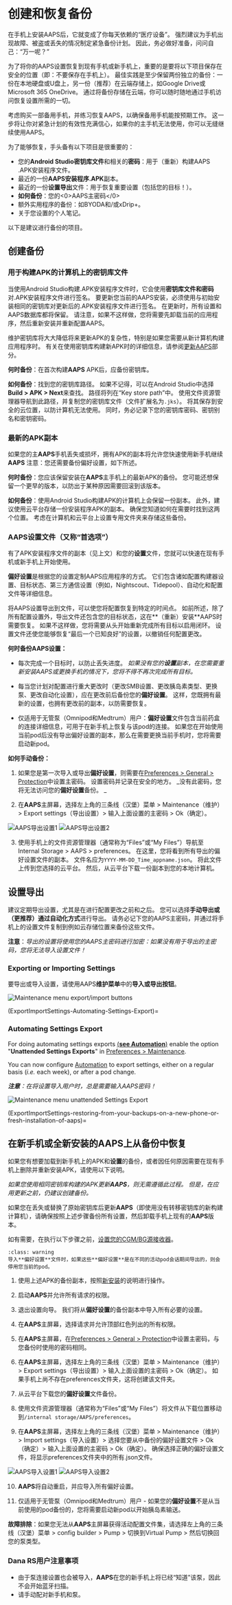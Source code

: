 # 创建和恢复备份

在手机上安装AAPS后，它就变成了你每天依赖的“医疗设备”。 强烈建议为手机出现故障、被盗或丢失的情况制定紧急备份计划。 因此，务必做好准备，问问自己：“万一呢？”

为了将你的AAPS设置恢复到现有手机或新手机上，重要的是要将以下项目保存在安全的位置（即：不要保存在手机上）。 最佳实践是至少保留两份独立的备份：一份在本地硬盘或U盘上，另一份（推荐）在云端存储上，如Google Drive或Microsoft 365 OneDrive。 通过将备份存储在云端，你可以随时随地通过手机访问恢复设置所需的一切。

考虑购买一部备用手机，并练习恢复AAPS，以确保备用手机能按预期工作。 这一步将让你对紧急计划的有效性充满信心，如果你的主手机无法使用，你可以无缝继续使用AAPS。

为了能够恢复，手头备有以下项目是很重要的：

- 您的**Android Studio密钥库文件**和相关的**密码**：用于（重新）构建AAPS .APK安装程序文件。
- 最近的一份**AAPS安装程序.APK**副本。
- 最近的一份**设置导出**文件：用于恢复重要设置（包括您的目标！）。
- **如何备份**：您的<0>AAPS主密码</0>
- 额外实用程序的备份：如BYODA和/或xDrip+。
- 关于您设置的个人笔记。

以下是建议进行备份的项目。

## 创建备份

### 用于构建APK的计算机上的密钥库文件
当使用Android Studio构建.APK安装程序文件时，它会使用**密钥库文件和密码**对.APK安装程序文件进行签名。 要更新您当前的AAPS安装，必须使用与初始安装相同的密钥库对更新后的.APK安装程序文件进行签名。 在更新时，所有设置和AAPS数据库都将保留。 请注意，如果不这样做，您将需要先卸载当前的应用程序，然后重新安装并重新配置AAPS。

维护密钥库将大大降低将来更新APK的复杂性，特别是如果您需要从新计算机构建应用程序时。 有关在使用密钥库构建新APK时的详细信息，请参阅[更新AAPS](../Maintenance/UpdateToNewVersion.md)部分。

**何时备份**：在首次构建**AAPS** APK后，应备份密钥库。

**如何备份**：找到您的密钥库路径。 如果不记得，可以在Android Studio中选择**Build > APK > Next**来查找。 路径将列在“Key store path”中。 使用文件资源管理器导航到此路径，并复制您的密钥库文件（文件扩展名为`.jks`）。 将其保存到安全的云位置，以防计算机无法使用。 同时，务必记录下您的密钥库密码、密钥别名和密钥密码。

### 最新的APK副本
如果您的主**AAPS**手机丢失或损坏，拥有APK的副本将允许您快速使用新手机继续**AAPS** 注意：您还需要备份偏好设置，如下所述。

**何时备份**：您应该保留安装在**AAPS**主手机上的最新APK的备份。 您可能还想保留一个更早的版本，以防出于某种原因需要回滚到该版本。

**如何备份**：使用Android Studio构建APK的计算机上会保留一份副本。 此外，建议使用云平台存储一份安装程序APK的副本。 确保您知道如何在需要时找到这两个位置。 考虑在计算机和云平台上设置专用文件夹来存储这些备份。

### AAPS设置文件（又称“首选项”）
有了APK安装程序文件的副本（见上文）和您的**设置**文件，您就可以快速在现有手机或新手机上开始使用。

**偏好设置**是根据您的设置定制AAPS应用程序的方式。 它们包含诸如配置构建器设置、目标状态、第三方通信设置（例如，Nightscout、Tidepool）、自动化和配置文件等详细信息。

将AAPS设置导出到文件，可以使您将配置恢复到特定的时间点。 如前所述，除了所有配置设置外，导出文件还包含您的目标状态，这在**（重新）安装**AAPS时需要恢复。 如果不这样做，您将需要从头开始重新完成所有目标以启用闭环。 设置文件还使您能够恢复“最后一个已知良好”的设置，以撤销任何配置更改。

**何时备份AAPS设置：**
* 每次完成一个目标时，以防止丢失进度。 _如果没有您的**设置**副本，在您需要重新安装AAPS或更换手机的情况下，您将不得不再次完成所有目标。_

* 每当您计划对配置进行重大更改时（更改SMB设置、更改胰岛素类型、更换泵、更改自动化设置），应在更改前后备份您的**偏好设置**。 这样，您既拥有最新的设置，也拥有更改前的副本，以防需要恢复。

* 仅适用于无管泵（Omnipod和Medtrum）用户：**偏好设置**文件包含当前药盒的连接详细信息，可用于在新手机上恢复与该pod的连接。 如果您在开始使用当前pod后没有导出偏好设置的副本，那么在需要更换当前手机时，您将需要启动新pod。

**如何手动备份：**

1. 如果您是第一次导入或导出**偏好设置**，则需要在[Preferences > General > Protection](#Preferences-master-password)中设置主密码。 设置密码并记录在安全的地方。 _没有此密码，您将无法访问您的**偏好设置**备份。 _

2. 在**AAPS**主屏幕，选择左上角的三条线（汉堡）菜单 > Maintenance（维护）> Export settings（导出设置）> 输入上面设置的主密码 > Ok（确定）。

![AAPS导出设置1](../images/Maintenance/AAPS_ExportSettings1.png) ![AAPS导出设置2](../images/Maintenance/AAPS_ExportSettings2.png)

3. 使用手机上的文件资源管理器（通常称为“Files”或“My Files”）导航至Internal Storage > AAPS > preferences。 在这里，您将看到所有导出的偏好设置文件的副本。 文件名应为`YYYY-MM-DD_Time_appname.json`。 将此文件上传到您选择的云平台。 然后，从云平台下载一份副本到您的本地计算机。

## 设置导出

建议定期导出设置，尤其是在进行配置更改之前和之后。 您可以选择**手动导出或（更推荐）通过自动化方式**进行导出。 请务必记下您的AAPS主密码，并通过将手机上的设置文件复制到例如云存储位置来备份这些文件。

**注意**：_导出的设置将使用您的AAPS主密码进行加密：如果没有用于导出的主密码，您将无法导入设置文件！_

### Exporting or Importing Settings
要导出或导入设置，请使用AAPS**维护菜单**中的**导入或导出按钮**。

![Maintenance menu export/import buttons](../images/Maintenance/maintenance_menu_import_export_400px.png)

(ExportImportSettings-Automating-Settings-Export)=
### Automating Settings Export

For doing automating settings exports [(**see Automation**)](../DailyLifeWithAaps/Automations.md#automating-preference-settings-export) enable the option "**Unattended Settings Exports**" in [Preferences > Maintenance](#preferences-maintenance-settings).

You can now configure [Automation](../DailyLifeWithAaps/Automations.md#automating-preference-settings-export) to export settings, either on a regular basis (_i.e._ each week), or after a pod change.

_**注意**：在将设置导入用户时，总是需要输入AAPS密码！_

![Maintenance menu unattended Settings Export](../images/Maintenance/maintenance_menu_preferences_400px.png)

(ExportImportSettings-restoring-from-your-backups-on-a-new-phone-or-fresh-installation-of-aaps)=
## 在新手机或全新安装的AAPS上从备份中恢复
如果您有想要加载到新手机上的APK和**设置**的备份，或者因任何原因需要在现有手机上删除并重新安装APK，请使用以下说明。

_如果您使用相同密钥库构建的APK更新**AAPS**，则无需遵循此过程。 但是，在应用更新之前，仍建议创建备份。_

如果您在丢失或替换了原始密钥库后更新**AAPS**（即使用没有转移密钥库的新构建计算机），请确保按照上述步骤备份所有设置，然后卸载手机上现有的**AAPS**版本。

如有需要，在执行以下步骤之前，[设置您的CGM/BG源接收器](../Getting-Started/CompatiblesCgms.md)。

```{admonition} Tubeless pumps (Omnipod and Medtrum) users
:class: warning
导入**偏好设置**文件时，如果这些**偏好设置**是在不同的活动pod会话期间导出的，则会停用您当前的pod。 
```

1. 使用上述APK的备份副本，按照[新安装](../SettingUpAaps/TransferringAndInstallingAaps.md)的说明进行操作。

2. 启动**AAPS**并允许所有请求的权限。

3. 退出设置向导。 我们将从**偏好设置**的备份副本中导入所有必要的设置。

4. 在**AAPS**主屏幕，选择请求并允许顶部红色列出的所有权限。

5. 在**AAPS**主屏幕，在[Preferences > General > Protection](#Preferences-master-password)中设置主密码，与您备份时使用的密码相同。

6. 在**AAPS**主屏幕，选择左上角的三条线（汉堡）菜单 > Maintenance（维护）> Export settings（导出设置）> 输入上面设置的主密码 > Ok（确定）。 如果手机上尚不存在preferences文件夹，这将创建该文件夹。

7. 从云平台下载您的**偏好设置**文件备份。

8. 使用文件资源管理器（通常称为“Files”或“My Files”）将文件从下载位置移动到`/internal storage/AAPS/preferences`。

9. 在**AAPS**主屏幕，选择左上角的三条线（汉堡）菜单 > Maintenance（维护）> Import settings（导入设置）> 选择您要从中备份的偏好设置文件 > Ok（确定）> 输入上面设置的主密码 > Ok（确定）。 确保选择正确的偏好设置文件，将显示preferences文件夹中的所有.json文件。

![AAPS导入设置1](../images/Maintenance/AAPS_ImportSettings1.png) ![AAPS导入设置2](../images/Maintenance/AAPS_ImportSettings2.png)

10. **AAPS**将自动重启，并应导入所有偏好设置。

11. 仅适用于无管泵（Omnipod和Medtrum）用户 - 如果您的**偏好设置**不是从当前使用的pod备份的，您将需要启动新pod以开始胰岛素输送。

**故障排除**：如果您无法从**AAPS**主屏幕获得活动配置文件集，请选择左上角的三条线（汉堡）菜单 > config builder > Pump > 切换到Virtual Pump > 然后切换回您的泵类型。

### Dana RS用户注意事项

- 由于泵连接设置也会被导入，**AAPS**在您的新手机上将已经“知道”该泵，因此不会开始蓝牙扫描。
- 请手动配对新手机和泵。